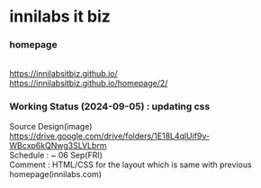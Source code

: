 # innilabs it biz

### homepage
<br/>https://innilabsitbiz.github.io/
<br/>https://innilabsitbiz.github.io/homepage/2/


### Working Status (2024-09-05) : updating css

Source Design(image) https://drive.google.com/drive/folders/1E18L4qlUif9v-WBcxp6kQNwg3SLVLbrm
<br />Schedule : ~ 06 Sep(FRI)
<br />Comment : HTML/CSS for the layout which is same with previous homepage(innilabs.com)
